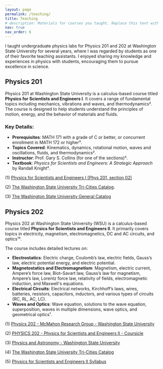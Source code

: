 ```yaml
---
layout: page
permalink: /teaching/
title: Teaching
# description: Materials for courses you taught. Replace this text with your description.
nav: true
nav_order: 6
---
```


I taught undergraduate physics labs for Physics 201 and 202 at Washington State University for several years, where I was regarded by students as one of their favorite teaching assistants. I enjoyed sharing my knowledge and experiences in physics with students, encouraging them to pursue excellence in science.

## Physics 201
Physics 201 at Washington State University is a calculus-based course titled **Physics for Scientists and Engineers I**. It covers a range of fundamental topics including mechanics, vibrations and waves, and thermodynamics². The course is designed to help students understand the principles of motion, energy, and the behavior of materials and fluids.

### Key Details:
- **Prerequisites**: MATH 171 with a grade of C or better, or concurrent enrollment in MATH 172 or higher³.
- **Topics Covered**: Kinematics, dynamics, rotational motion, waves and oscillations, fluids, and thermodynamics².
- **Instructor**: Prof. Gary S. Collins (for one of the sections)².
- **Textbook**: *Physics for Scientists and Engineers: A Strategic Approach* by Randall Knight².


(1) [Physics for Scientists and Engineers I (Phys 201, section 02)]()

(2) [The Washington State University Tri-Cities Catalog]( https://catalog.wsu.edu/Tri-Cities/Courses/ByList/PHYSICS/201).

(3) [The Washington State University General Catalog](https://catalog.wsu.edu/General/Academics/Courses/PHYSICS)


## Physics 202
Physics 202 at Washington State University (WSU) is a calculus-based course titled **Physics for Scientists and Engineers II**. It primarily covers topics in electricity, magnetism, electromagnetics, DC and AC circuits, and optics¹³. 

The course includes detailed lectures on:
- **Electrostatics**: Electric charge, Coulomb’s law, electric fields, Gauss’s law, electric potential energy, and electric potential.
- **Magnetostatics and Electromagnetism**: Magnetism, electric current, Ampere’s force law, Biot–Savart law, Gauss’s law for magnetism, Ampere’s law, Lorentz force law, relativity of fields, electromagnetic induction, and Maxwell's equations.
- **Electrical Circuits**: Electrical networks, Kirchhoff’s laws, wires, batteries, resistors, capacitors, inductors, and various types of circuits (RC, RL, AC, LC).
- **Waves and Optics**: Wave equation, solutions to the wave equation, superposition, waves in multiple dimensions, wave optics, and geometrical optics¹.

(1) [Physics 202 - McMahon Research Group - Washington State University](https://labs.wsu.edu/mcmahon/physics-202/)

(2) [PHYSICS 202 - Physics for Scientists and Engineers II - Coursicle](https://www.coursicle.com/wsu/courses/PHYSICS/202/)

(3) [Physics and Astronomy - Washington State University](https://physics.wsu.edu/)

(4) [The Washington State University Tri-Cities Catalog](https://catalog.wsu.edu/Tri-Cities/Courses/ByList/PHYSICS/202)

(5) [Physics for Scientists and Engineers II Syllabus](https://s3.wp.wsu.edu/uploads/sites/946/2020/08/Physics202_syllabus.pdf)
